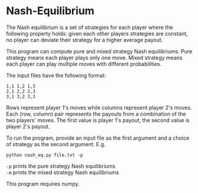 # Nash-Equilibrium
  
The Nash equilibrium is a set of strategies for each player where the following property holds: given each other players strategies are constant, no player can deviate their strategy for a higher average payout.  
  
This program can compute pure and mixed strategy Nash equilibriums. Pure strategy means each player plays only one move. Mixed strategy means each player can play multiple moves with different probabilities.  

The input files have the following format:  
  
    1,1 1,2 1,3  
    2,1 2,2 2,3  
    3,1 3,2 3,3  
  
Rows represent player 1's moves while columns represent player 2's moves. Each (row, column) pair represents the payouts from a combination of the two players' moves. The first value is player 1's payout, the second value is player 2's payout.  
 
To run the program, provide an input file as the first argument and a choice of strategy as the second argument. E.g.  
 
    python nash_eq.py file.txt -p  
 
`-p` prints the pure strategy Nash equilibriums  
`-m` prints the mixed strategy Nash equilibriums  
 
This program requires numpy.
